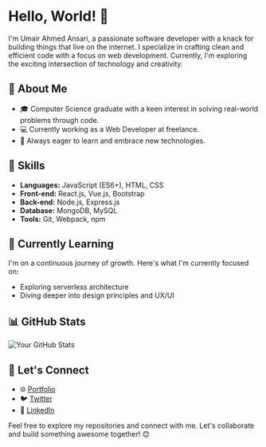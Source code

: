 # Hello, World! 👋

I'm Umair Ahmed Ansari, a passionate software developer with a knack for building things that live on the internet. I specialize in crafting clean and efficient code with a focus on web development. Currently, I'm exploring the exciting intersection of technology and creativity.

## 💼 About Me

- 🎓 Computer Science graduate with a keen interest in solving real-world problems through code.
- 💻 Currently working as a Web Developer at freelance.
- 🚀 Always eager to learn and embrace new technologies.

## 🚀 Skills

- **Languages:** JavaScript (ES6+), HTML, CSS
- **Front-end:** React.js, Vue.js, Bootstrap
- **Back-end:** Node.js, Express.js
- **Database:** MongoDB, MySQL
- **Tools:** Git, Webpack, npm

## 🌱 Currently Learning

I'm on a continuous journey of growth. Here's what I'm currently focused on:

- Exploring serverless architecture
- Diving deeper into design principles and UX/UI

## 📊 GitHub Stats

![Your GitHub Stats](https://github-readme-stats.vercel.app/api?username=yourusername&show_icons=true&theme=dark)

## 📝 Let's Connect

- 🌐 [Portfolio](https://yourportfolio.com)
- 🐦 [Twitter](https://twitter.com/yourtwitter)
- 💼 [LinkedIn](https://www.linkedin.com/in/yourlinkedin)

Feel free to explore my repositories and connect with me. Let's collaborate and build something awesome together! 😊
